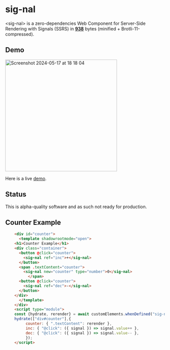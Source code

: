# sig-nal

&lt;sig-nal&gt; is a zero-dependencies Web Component for Server-Side Rendering with Signals (SSRS) in [**938**](https://raw.githubusercontent.com/cloudspeech/sig-nal/main/dist/index.min.js) bytes (minified + Brotli-11-compressed).

## Demo

<img width="353" alt="Screenshot 2024-05-17 at 18 18 04" src="https://github.com/cloudspeech/sig-nal/assets/850521/47488e6e-2288-412a-ac6a-0d4dfdd1ef9f">

Here is a live [demo](https://cloudspeech.github.io/sig-nal/demo.html?prod).

## Status

This is alpha-quality software and as such not ready for production.

## Counter Example

```html
    <div id="counter">
      <template shadowrootmode="open">
	<h1>Counter Example</h1>
	<div class="container">
	  <button @click="counter">
	    <sig-nal ref="inc">+</sig-nal>
	  </button>
	  <span .textContent="counter">
	    <sig-nal new="counter" type="number">0</sig-nal>
          </span>
	  <button @click="counter">
	    <sig-nal ref="dec">-</sig-nal>
	  </button>
	</div>
      </template>
    </div>
    <script type="module">
    const {hydrate, rerender} = await customElements.whenDefined("sig-nal");
    hydrate(["div#counter"],{
 	     counter: { ".textContent": rerender },
	     inc: { "@click": ({ signal }) => signal.value++ },
	     dec: { "@click": ({ signal }) => signal.value-- },
	     });
    </script>
```

